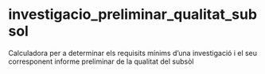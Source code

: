 # investigacio_preliminar_qualitat_subsol
Calculadora per a determinar els requisits mínims d’una investigació i el seu corresponent informe preliminar de la qualitat del subsòl
